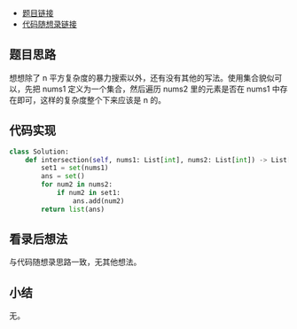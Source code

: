 - [题目链接](https://leetcode.cn/problems/intersection-of-two-arrays/)
- [代码随想录链接](https://programmercarl.com/0349.%E4%B8%A4%E4%B8%AA%E6%95%B0%E7%BB%84%E7%9A%84%E4%BA%A4%E9%9B%86.html)

## 题目思路

想想除了 n 平方复杂度的暴力搜索以外，还有没有其他的写法。使用集合貌似可以，先把 nums1 定义为一个集合，然后遍历 nums2 里的元素是否在 nums1 中存在即可，这样的复杂度整个下来应该是 n 的。

## 代码实现

```python
class Solution:
    def intersection(self, nums1: List[int], nums2: List[int]) -> List[int]:
        set1 = set(nums1)
        ans = set()
        for num2 in nums2:
            if num2 in set1:
                ans.add(num2)
        return list(ans)
```

## 看录后想法

与代码随想录思路一致，无其他想法。

## 小结

无。